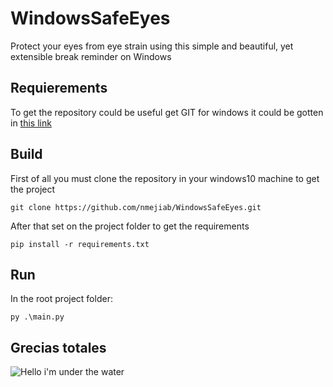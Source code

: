 # WindowsSafeEyes
Protect your eyes from eye strain using this simple and beautiful, yet extensible break reminder on Windows

## Requierements
To get the repository could be useful get GIT for windows it could be gotten in [this link](https://git-scm.com/downloads)


## Build
First of all you must clone the repository in your windows10 machine to get the project
```
git clone https://github.com/nmejiab/WindowsSafeEyes.git
```
After that set on the project folder to get the requirements
```
pip install -r requirements.txt
```
## Run
In the root project folder:
```
py .\main.py
```
## Grecias totales
![Hello i'm under the water](https://cloudfront-us-east-1.images.arcpublishing.com/infobae/IQEOPKYLHNEZNM4XWQCUD5UISU.jpg)
